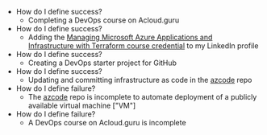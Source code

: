 - How do I define success?
	- Completing a DevOps course on Acloud.guru
- How do I define success?
	- Adding the [Managing Microsoft Azure Applications and Infrastructure with Terraform course credential](https://verify.acloud.guru/BBF6DCAF9344) to my LinkedIn profile
- How do I define success?
	- Creating a DevOps starter project for GitHub
- How do I define success?
	- Updating and committing infrastructure as code in the [azcode](https://github.com/dennislwm/azcode) repo
- How do I define failure?
	- The [azcode](https://github.com/dennislwm/azcode) repo is incomplete to automate deployment of a publicly available virtual machine ["VM"]
- How do I define failure?
	- A DevOps course on Acloud.guru is incomplete